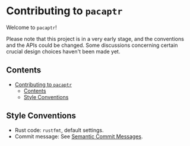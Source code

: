 # Contributing to `pacaptr`

Welcome to `pacaptr`!

Please note that this project is in a very early stage, and the conventions and the APIs could be changed. Some discussions concerning certain crucial design choices haven't been made yet.

## Contents

- [Contributing to `pacaptr`](#contributing-to-pacaptr)
  - [Contents](#contents)
  - [Style Conventions](#style-conventions)

## Style Conventions

- Rust code: `rustfmt`, default settings.
- Commit message: See [Semantic Commit Messages](https://gist.github.com/joshbuchea/6f47e86d2510bce28f8e7f42ae84c716).
